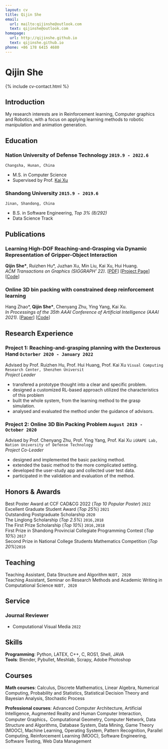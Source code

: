 ```yaml
---
layout: cv
title: Qijin She
email:
  url: mailto:qijinshe@outlook.com
  text: qijinshe@outlook.com
homepage:
  url: http://qijinshe.github.io
  text: qijinshe.github.io
phone: +86 178 6415 4680
---
```


# Qijin She

<!--
include contact information from the front matter
Supported arguments:
    - homepage: url, text
    - phone
    - email
-->

{% include cv-contact.html %}
## **Introduction**
My research interests are in Reinforcement learning, Computer graphics and Robotics, with a focus on applying learning methods to robotic manipulation and animation generation.

## **Education**

### Nation University of Defense Technology `2019.9 - 2022.6`

```
Changsha, Hunan, China
```

- M.S. in Computer Science
- Supervised by Prof. [Kai Xu](https://kevinkaixu.net/)

### Shandong University `2015.9 - 2019.6`

```
Jinan, Shandong, China
```

- B.S. in Software Engineering, _Top 3% (8/292)_
- Data Science Track
<!-- - Data Science track -->

## **Publications**
<!-- * indicates equal contribution -->
### Learning High-DOF Reaching-and-Grasping via Dynamic Representation of Gripper-Object Interaction <br>
**Qijin She\***, Ruizhen Hu*, Juzhan Xu, Min Liu, Kai Xu, Hui Huang. <br>
_ACM Transactions on Graphics (SIGGRAPH’ 22)._ 
[[PDF](https://arxiv.org/pdf/2204.13998.pdf)]
[[Project Page](https://kevinkaixu.net/projects/ibsgrasp.html)]
[[Code](https://github.com/qijinshe/IBS-Grasping)] <br>


### Online 3D bin packing with constrained deep reinforcement learning <br>
Hang Zhao*, **Qijin She\***, Chenyang Zhu, Ying Yang, Kai Xu. <br>
_In Processings of the 35th AAAI Conference of Artificial Intelligence (AAAI 2021)._ 
[[Paper](https://ojs.aaai.org/index.php/AAAI/article/view/16155/15962)]
[[Code](https://github.com/alexfrom0815/Online-3D-BPP-DRL)]<br>


## **Research Experience**

### **Project 1: Reaching-and-grasping planning with the Dexterous Hand** `Octorber 2020 - January 2022` <br>
Advised by Prof. Ruizhen Hu, Prof. Hui Huang, Prof. Kai Xu  `Visual Computing Research Center, Shenzhen Universit`<br>
_Project Leader_ <br>
* transfered a prototype thought into a clear and specific problem.
* designed a customized RL-based approach utilized the characteristics of this problem
* built the whole system, from the learning method to the grasp simulation.
* analysed and evaluated the method under the guidance of advisors.

### **Project 2: Online 3D Bin Packing Problem** `August 2019 - October 2020`<br>
Advised by Prof. Chenyang Zhu, Prof. Ying Yang, Prof. Kai Xu `iGRAPE Lab, Nation University of Defense Technology` <br>
_Project Co-Leader_ <br>
* designed and implemented the basic packing method.
* extended the basic method to the more complicated setting.
* developed the user-study app and collected user test data.
* participated in the validation and evaluation of the method.

<!-- ## Experience

### **Shenzhen University, Visual Computing Research Center** `2021.3 - 2022.3`

_Research Assistant_, Advised by Prof. [Ruizhen Hu](https://csse.szu.edu.cn/staff/ruizhenhu/) and Prof. [Hui Huang](https://vcc.tech/~huihuang) -->


## **Honors & Awards**

Best Poster Award at CCF CAD&CG 2022 (_Top 10 Popular Poster_) `2022` <br>
Excellent Graduate Student Award (_Top 25%_) `2021` <br>
Outstanding Postgraduate Scholarship `2020` <br>
The Linglong Scholarship (_Top 2.5%_) `2016,2018`  <br>
The First Prize Scholarship (_Top 10%_) `2016,2018`  <br>
First Prize in Shandong Provincial Collegiate Programming Contest (_Top 10%_) `2017`<br>
Second Prize in National College Students Mathematics Competition (_Top 20%_)`2016` <br>


## **Teaching**
Teaching Assistant, Data Structure and Algorithm `NUDT, 2020` <br>
Teaching Assistant, Seminar on Research Methods and Academic Writing in Computational Science `NUDT, 2020` <br>

## **Service**

### **Journal Reviewer**
* Computational Visual Media `2022`

## **Skills**
**Programming**: Python, LATEX, C++, C, ROS1, Shell, JAVA <br>
**Tools**: Blender, Pybullet, Meshlab, Scrapy, Adobe Photoshop <br>

## **Courses**
**Math courses**: Calculus, Discrete Mathematics, Linear Algebra, Numerical Computing, Probability and Statistics, Statistical Decision Theory and Bayesian Analysis, Stochastic Process <br>

**Professional courses**: Advanced Computer Architecture, Artificial Intelligence, Augmented Reality and Human Computer Interaction, Computer Graphics，Computational Geometry, Computer Network, Data Structure and Algorithms, Database System, Data Mining, Game Theory (MOOC), Machine Learning, Operating System, Pattern Recognition, Parallel Computing, Reinforcement Learning (MOOC), Software Engineering, Software Testing, Web Data Management <br>



<!-- ### Footer

Last updated: May 2013 -->
